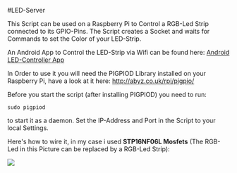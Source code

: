 #LED-Server

This Script can be used on a Raspberry Pi to Control a RGB-Led Strip connected to its GPIO-Pins.
The Script creates a Socket and waits for Commands to set the Color of your LED-Strip.

An Android App to Control the LED-Strip via Wifi can be found here: [Android LED-Controller App](https://github.com/simondankelmann/LED_Controller)

In Order to use it you will need the PIGPIOD Library installed on your Raspberry Pi, have a look at it here:
http://abyz.co.uk/rpi/pigpio/

Before you start the script (after installing PIGPIOD) you need to run:

`sudo pigpiod`

to start it as a daemon.
Set the IP-Address and Port in the Script to your local Settings.

Here's how to wire it, in my case i used **STP16NF06L Mosfets** (The RGB-Led in this Picture can be replaced by a RGB-Led Strip):

![](https://github.com/simondankelmann/LED-Server/blob/master/Server-Setup.png)
